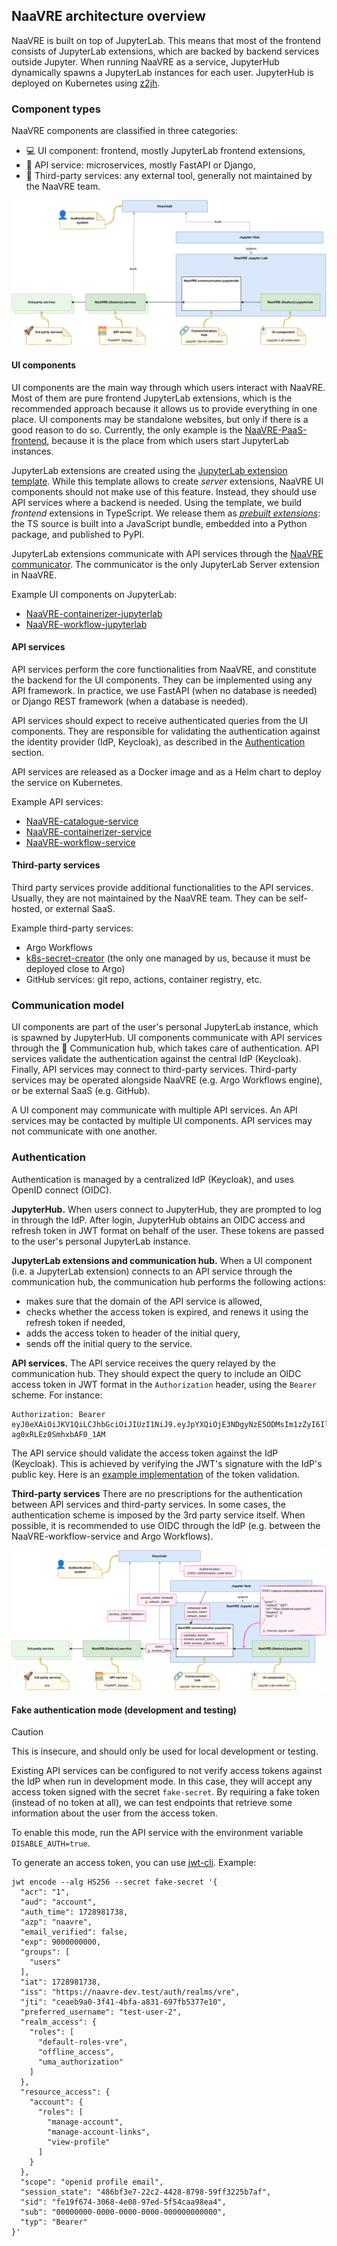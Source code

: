 ## NaaVRE architecture overview

NaaVRE is built on top of JupyterLab.
This means that most of the frontend consists of JupyterLab extensions, which are backed by backend services outside Jupyter.
When running NaaVRE as a service, JupyterHub dynamically spawns a JupyterLab instances for each user.
JupyterHub is deployed on Kubernetes using [z2jh](https://z2jh.jupyter.org).


### Component types

NaaVRE components are classified in three categories:

- 💻 UI component: frontend, mostly JupyterLab frontend extensions,
- 🧮 API service: microservices, mostly FastAPI or Django,
- 🚀 Third-party services: any external tool, generally not maintained by the NaaVRE team.

![Components type](./diagrams/architecture-components.png)

#### UI components

UI components are the main way through which users interact with NaaVRE.
Most of them are pure frontend JupyterLab extensions, which is the recommended approach because it allows us to provide everything in one place.
UI components may be standalone websites, but only if there is a good reason to do so.
Currently, the only example is the [NaaVRE-PaaS-frontend](https://github.com/NaaVRE/NaaVRE-PaaS-frontend/), because it is the place from which users start JupyterLab instances.

JupyterLab extensions are created using the [JupyterLab extension template](https://github.com/jupyterlab/extension-template).
While this template allows to create _server_ extensions, NaaVRE UI components should not make use of this feature.
Instead, they should use API services where a backend is needed.
Using the template, we build _frontend_ extensions in TypeScript.
We release them as [_prebuilt extensions_](https://jupyterlab.readthedocs.io/en/4.4.x/extension/extension_dev.html#overview-of-extensions): the TS source is built into a JavaScript bundle, embedded into a Python package, and published to PyPI.

JupyterLab extensions communicate with API services through the [NaaVRE communicator](https://github.com/NaaVRE/NaaVRE-communicator-jupyterlab/).
The communicator is the only JupyterLab Server extension in NaaVRE.

Example UI components on JupyterLab:
- [NaaVRE-containerizer-jupyterlab](https://github.com/NaaVRE/NaaVRE-containerizer-jupyterlab)
- [NaaVRE-workflow-jupyterlab](https://github.com/NaaVRE/NaaVRE-workflow-jupyterlab)

#### API services

API services perform the core functionalities from NaaVRE, and constitute the backend for the UI components.
They can be implemented using any API framework.
In practice, we use FastAPI (when no database is needed) or Django REST framework (when a database is needed).

API services should expect to receive authenticated queries from the UI components.
They are responsible for validating the authentication against the identity provider (IdP, Keycloak), as described in the [Authentication](#authentication) section.

API services are released as a Docker image and as a Helm chart to deploy the service on Kubernetes.

Example API services:
- [NaaVRE-catalogue-service](https://github.com/NaaVRE/NaaVRE-catalogue-service)
- [NaaVRE-containerizer-service](https://github.com/NaaVRE/NaaVRE-containerizer-service)
- [NaaVRE-workflow-service](https://github.com/NaaVRE/NaaVRE-workflow-service)

#### Third-party services

Third party services provide additional functionalities to the API services.
Usually, they are not maintained by the NaaVRE team.
They can be self-hosted, or external SaaS.

Example third-party services:
- Argo Workflows
- [k8s-secret-creator](https://github.com/QCDIS/k8s-secret-creator) (the only one managed by us, because it must be deployed close to Argo)
- GitHub services: git repo, actions, container registry, etc.

### Communication model

UI components are part of the user's personal JupyterLab instance, which is spawned by JupyterHub.
UI components communicate with API services through the 🔗 Communication hub, which takes care of authentication.
API services validate the authentication against the central IdP (Keycloak).
Finally, API services may connect to third-party services.
Third-party services may be operated alongside NaaVRE (e.g. Argo Workflows engine), or be external SaaS (e.g. GitHub).

A UI component may communicate with multiple API services.
An API services may be contacted by multiple UI components.
API services may not communicate with one another.

### Authentication

Authentication is managed by a centralized IdP (Keycloak), and uses OpenID connect (OIDC).

**JupyterHub.**
When users connect to JupyterHub, they are prompted to log in through the IdP.
After login, JupyterHub obtains an OIDC access and refresh token in JWT format on behalf of the user.
These tokens are passed to the user's personal JupyterLab instance.

**JupyterLab extensions and communication hub.**
When a UI component (i.e. a JupyterLab extension) connects to an API service through the communication hub, the communication hub performs the following actions:
- makes sure that the domain of the API service is allowed,
- checks whether the access token is expired, and renews it using the refresh token if needed,
- adds the access token to header of the initial query,
- sends off the initial query to the service.

**API services.**
The API service receives the query relayed by the communication hub.
They should expect the query to include an OIDC access token in JWT format in the `Authorization` header, using the `Bearer` scheme.
For instance:

```HTTP
Authorization: Bearer eyJ0eXAiOiJKV1QiLCJhbGciOiJIUzI1NiJ9.eyJpYXQiOjE3NDgyNzE5ODMsIm1zZyI6IlRoaXMgaXMgYW4gZXhhbXBsZSBKV1QsIGJ1dCBpdOKAmXMgbm90IGEgdmFsaWQgT0lEQyBhY2Nlc3MgdG9rZW4ifQ.m98GiyxvyQ_rfzlRAO21L-ag0xRLEz0SmhxbAF0_1AM
```

The API service should validate the access token against the IdP (Keycloak).
This is achieved by verifying the JWT's signature with the IdP's public key.
Here is an [example implementation](https://github.com/NaaVRE/NaaVRE-containerizer-service/blame/eacb5eee5262b285e936a32a17ce873d024d9277/app/utils/openid.py) of the token validation.

**Third-party services**
There are no prescriptions for the authentication between API services and third-party services.
In some cases, the authentication scheme is imposed by the 3rd party service itself.
When possible, it is recommended to use OIDC through the IdP (e.g. between the NaaVRE-workflow-service and Argo Workflows).

![Component authentication](./diagrams/architecture-components-communication.png)

#### Fake authentication mode (development and testing)

> [!CAUTION]
> This is insecure, and should only be used for local development or testing.

Existing API services can be configured to not verify access tokens against the IdP when run in development mode.
In this case, they will accept any access token signed with the secret `fake-secret`.
By requiring a fake token (instead of no token at all), we can test endpoints that retrieve some information about the user from the access token.

To enable this mode, run the API service with the environment variable `DISABLE_AUTH=true`.

To generate an access token, you can use [jwt-cli](https://github.com/mike-engel/jwt-cli).
Example:

```shell
jwt encode --alg HS256 --secret fake-secret '{
  "acr": "1",
  "aud": "account",
  "auth_time": 1728981738,
  "azp": "naavre",
  "email_verified": false,
  "exp": 9000000000,
  "groups": [
    "users"
  ],
  "iat": 1728981738,
  "iss": "https://naavre-dev.test/auth/realms/vre",
  "jti": "ceaeb9a0-3f41-4bfa-a831-697fb5377e10",
  "preferred_username": "test-user-2",
  "realm_access": {
    "roles": [
      "default-roles-vre",
      "offline_access",
      "uma_authorization"
    ]
  },
  "resource_access": {
    "account": {
      "roles": [
        "manage-account",
        "manage-account-links",
        "view-profile"
      ]
    }
  },
  "scope": "openid profile email",
  "session_state": "486bf3e7-22c2-4428-8798-59ff3225b7af",
  "sid": "fe19f674-3068-4e08-97ed-5f54caa98ea4",
  "sub": "00000000-0000-0000-0000-000000000000",
  "typ": "Bearer"
}'
```

